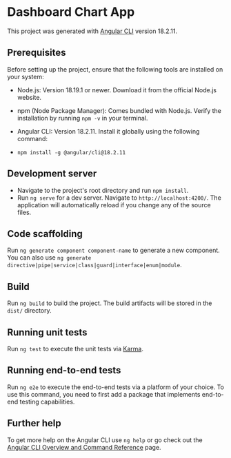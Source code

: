 # Dashboard Chart App

This project was generated with [Angular CLI](https://github.com/angular/angular-cli) version 18.2.11.

## Prerequisites
Before setting up the project, ensure that the following tools are installed on your system:

  - Node.js: Version 18.19.1 or newer. Download it from the official Node.js website.
  
  - npm (Node Package Manager): Comes bundled with Node.js. Verify the installation by running `npm -v` in your terminal.
  
  - Angular CLI: Version 18.2.11. Install it globally using the following command:
  - `npm install -g @angular/cli@18.2.11`


## Development server

- Navigate to the project's root directory and run `npm install`.
- Run `ng serve` for a dev server. Navigate to `http://localhost:4200/`. The application will automatically reload if you change any of the source files.

## Code scaffolding

Run `ng generate component component-name` to generate a new component. You can also use `ng generate directive|pipe|service|class|guard|interface|enum|module`.

## Build

Run `ng build` to build the project. The build artifacts will be stored in the `dist/` directory.

## Running unit tests

Run `ng test` to execute the unit tests via [Karma](https://karma-runner.github.io).

## Running end-to-end tests

Run `ng e2e` to execute the end-to-end tests via a platform of your choice. To use this command, you need to first add a package that implements end-to-end testing capabilities.

## Further help

To get more help on the Angular CLI use `ng help` or go check out the [Angular CLI Overview and Command Reference](https://angular.dev/tools/cli) page.
